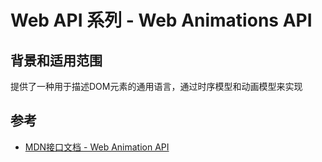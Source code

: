 # Web API 系列 - Web Animations API

## 背景和适用范围

提供了一种用于描述DOM元素的通用语言，通过时序模型和动画模型来实现

## 参考

- [MDN接口文档 - Web Animation API](https://developer.mozilla.org/zh-CN/docs/Web/API/Web_Animations_API)